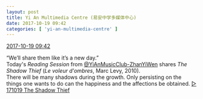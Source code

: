```yaml
---
layout: post
title: Yi An Multimedia Centre (易安中学多媒体中心)
date: 2017-10-19 09:42
categories: [ 'yi-an-multimedia-centre' ]
---
```


<div class="weibo-info">
  <a href="http://weibo.com/6196825252/Fr3Ukw54z">2017-10-19 09:42</a>
</div>

“We’ll share them like it’s a new day.”  
Today's *Reading Session* from [@YiAnMusicClub-ZhanYiWen](http://weibo.com/u/6108090526) shares *The Shadow Thief* (*Le voleur d'ombres*, Marc Levy, 2010).  
There will be many shadows during the growth. Only persisting on the things one wants to do can the happiness and the affections be obtained. [▷ 171019 The Shadow Thief](http://www.ximalaya.com/78339006/sound/54957476/)
